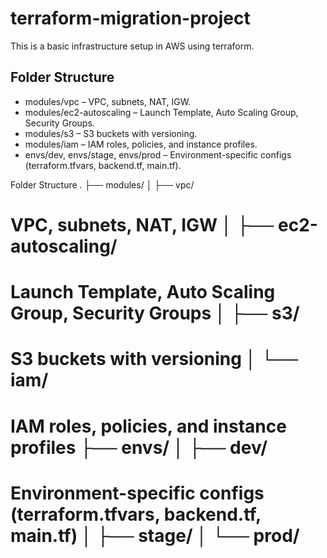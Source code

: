 # terraform-migration-project
This is a basic infrastructure setup in AWS using terraform.

## Folder Structure

- modules/vpc – VPC, subnets, NAT, IGW.
- modules/ec2-autoscaling – Launch Template, Auto Scaling Group, Security Groups.
- modules/s3 – S3 buckets with versioning.
- modules/iam – IAM roles, policies, and instance profiles.
- envs/dev, envs/stage, envs/prod – Environment-specific configs (terraform.tfvars, backend.tf, main.tf).


Folder Structure . ├── modules/ │ ├── vpc/ 
# VPC, subnets, NAT, IGW │ ├── ec2-autoscaling/ 
# Launch Template, Auto Scaling Group, Security Groups │ ├── s3/ 
# S3 buckets with versioning │ └── iam/ 
# IAM roles, policies, and instance profiles ├── envs/ │ ├── dev/ 
# Environment-specific configs (terraform.tfvars, backend.tf, main.tf) │ ├── stage/ │ └── prod/
